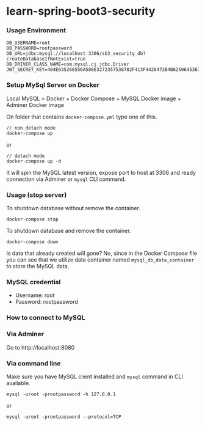 # learn-spring-boot3-security


### Usage Environment

```
DB_USERNAME=root
DB_PASSWORD=rootpassword
DB_URL=jdbc:mysql://localhost:3306/sb3_security_db?createDatabaseIfNotExist=true
DB_DRIVER_CLASS_NAME=com.mysql.cj.jdbc.Driver
JWT_SECRET_KEY=404E635266556A586E3272357538782F413F4428472B4B6250645367566B5970
```

### Setup MySql Server on Docker 
Local MySQL = Docker + Docker Compose + MySQL Docker image + Adminer Docker image

On folder that contains `docker-compose.yml` type one of this.

```
// non detach mode
docker-compose up
```
or
```
// detach mode
docker-compose up -d
```

It will spin the MySQL latest version, expose port to host at 3306 and ready connection via Adminer or `mysql` CLI command.

### Usage (stop server)

To shutdown database without remove the container.

```
docker-compose stop
```

To shutdown database and remove the container.
```
docker-compose down
```

Is data that already created will gone? No, since in the Docker Compose file you can see that we utilize data container named `mysql_db_data_container` to store the MySQL data.

### MySQL credential

- Username: root
- Password: rootpassword

### How to connect to MySQL

### Via Adminer
Go to http://localhost:8080

### Via command line
Make sure you have MySQL client installed and `mysql` command in CLI available.

```
mysql -uroot -prootpassword -h 127.0.0.1
```

or

```
mysql -uroot -prootpassword --protocol=TCP
```
